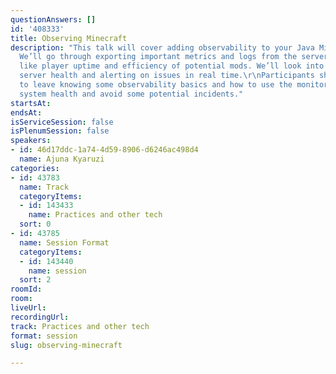 ```yaml
---
questionAnswers: []
id: '408333'
title: Observing Minecraft
description: "This talk will cover adding observability to your Java Minecraft Server.
  We’ll go through exporting important metrics and logs from the server to track things
  like player uptime and efficiency of potential mods. We’ll look into monitoring
  server health and alerting on issues in real time.\r\nParticipants should expect
  to leave knowing some observability basics and how to use the monitoring to understand
  system health and avoid some potential incidents."
startsAt: 
endsAt: 
isServiceSession: false
isPlenumSession: false
speakers:
- id: 46d17ddc-1a74-4d59-8906-d6246ac498d4
  name: Ajuna Kyaruzi
categories:
- id: 43783
  name: Track
  categoryItems:
  - id: 143433
    name: Practices and other tech
  sort: 0
- id: 43785
  name: Session Format
  categoryItems:
  - id: 143440
    name: session
  sort: 2
roomId: 
room: 
liveUrl: 
recordingUrl: 
track: Practices and other tech
format: session
slug: observing-minecraft

---
```

